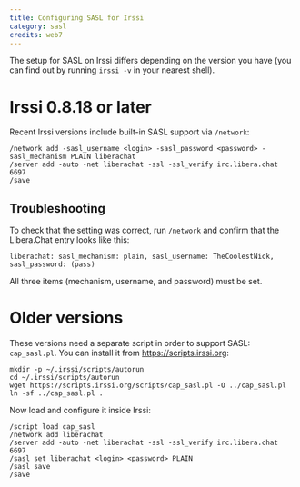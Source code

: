 ```yaml
---
title: Configuring SASL for Irssi
category: sasl
credits: web7
---
```


The setup for SASL on Irssi differs depending on the version you have (you can
find out by running `irssi -v` in your nearest shell).

# Irssi 0.8.18 or later

Recent Irssi versions include built-in SASL support via `/network`:

    /network add -sasl_username <login> -sasl_password <password> -sasl_mechanism PLAIN liberachat
    /server add -auto -net liberachat -ssl -ssl_verify irc.libera.chat 6697
    /save

## Troubleshooting

To check that the setting was correct, run `/network` and confirm that the
Libera.Chat entry looks like this:

    liberachat: sasl_mechanism: plain, sasl_username: TheCoolestNick, sasl_password: (pass)

All three items (mechanism, username, and password) must be set.

# Older versions

These versions need a separate script in order to support SASL: `cap_sasl.pl`.
You can install it from <https://scripts.irssi.org>:

    mkdir -p ~/.irssi/scripts/autorun
    cd ~/.irssi/scripts/autorun
    wget https://scripts.irssi.org/scripts/cap_sasl.pl -O ../cap_sasl.pl
    ln -sf ../cap_sasl.pl .

Now load and configure it inside Irssi:

    /script load cap_sasl
    /network add liberachat
    /server add -auto -net liberachat -ssl -ssl_verify irc.libera.chat 6697
    /sasl set liberachat <login> <password> PLAIN
    /sasl save
    /save
